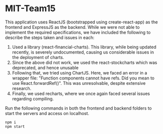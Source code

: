 # MIT-Team15
This application uses ReactJS (bootstrapped using create-react-app) as the frontend and ExpressJS as the backend. While we were not able to implement the required specifications, we have included the following to describe the steps taken and issues in each:

1. Used a library (react-financial-charts). This library, while being updated recently, is severely undocumented, causing us considerable issues in the deployment of charts.
2. Since the above did not work, we used the react-stockcharts which was deprecated, and hence unusable
3. Following that, we tried using ChartJS. Here, we faced an error in a wrapper file: "Function components cannot have refs. Did you mean to use React.forwardRef()". This was unresolvable, despite extensive research.
4. Finally, we used recharts, where we once again faced several issues regarding compiling.

Run the following commands in both the frontend and backend folders to start the servers and access on localhost.
```
npm i
npm start
```
